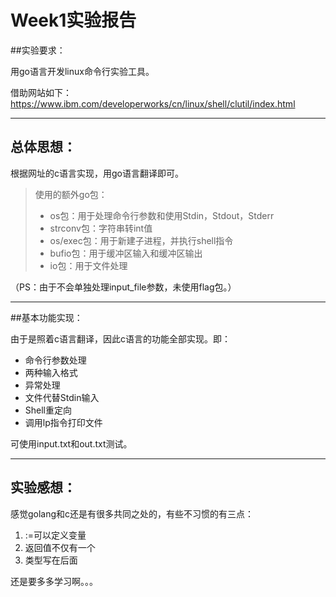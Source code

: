 # Week1实验报告

##实验要求：

用go语言开发linux命令行实验工具。

借助网站如下：https://www.ibm.com/developerworks/cn/linux/shell/clutil/index.html

---

## 总体思想：

根据网址的c语言实现，用go语言翻译即可。

> 使用的额外go包：
>
> - os包：用于处理命令行参数和使用Stdin，Stdout，Stderr
> - strconv包：字符串转int值
> - os/exec包：用于新建子进程，并执行shell指令
> - bufio包：用于缓冲区输入和缓冲区输出
> - io包：用于文件处理

（PS：由于不会单独处理input_file参数，未使用flag包。）

---

##基本功能实现：

由于是照着c语言翻译，因此c语言的功能全部实现。即：

- 命令行参数处理
- 两种输入格式
- 异常处理
- 文件代替Stdin输入
- Shell重定向
- 调用lp指令打印文件

可使用input.txt和out.txt测试。

---

## 实验感想：

感觉golang和c还是有很多共同之处的，有些不习惯的有三点：

1. :=可以定义变量
2. 返回值不仅有一个
3. 类型写在后面

还是要多多学习啊。。。